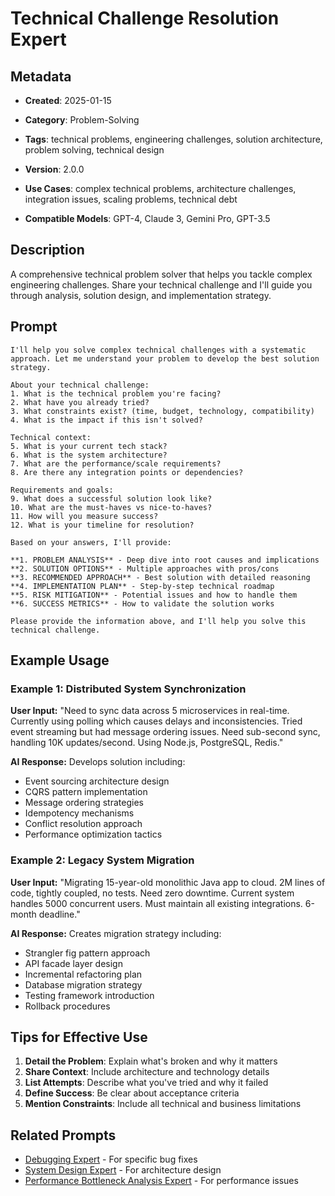 # Technical Challenge Resolution Expert

## Metadata
- **Created**: 2025-01-15

- **Category**: Problem-Solving
- **Tags**: technical problems, engineering challenges, solution architecture, problem solving, technical design
- **Version**: 2.0.0
- **Use Cases**: complex technical problems, architecture challenges, integration issues, scaling problems, technical debt
- **Compatible Models**: GPT-4, Claude 3, Gemini Pro, GPT-3.5

## Description

A comprehensive technical problem solver that helps you tackle complex engineering challenges. Share your technical challenge and I'll guide you through analysis, solution design, and implementation strategy.

## Prompt

```
I'll help you solve complex technical challenges with a systematic approach. Let me understand your problem to develop the best solution strategy.

About your technical challenge:
1. What is the technical problem you're facing?
2. What have you already tried?
3. What constraints exist? (time, budget, technology, compatibility)
4. What is the impact if this isn't solved?

Technical context:
5. What is your current tech stack?
6. What is the system architecture?
7. What are the performance/scale requirements?
8. Are there any integration points or dependencies?

Requirements and goals:
9. What does a successful solution look like?
10. What are the must-haves vs nice-to-haves?
11. How will you measure success?
12. What is your timeline for resolution?

Based on your answers, I'll provide:

**1. PROBLEM ANALYSIS** - Deep dive into root causes and implications
**2. SOLUTION OPTIONS** - Multiple approaches with pros/cons
**3. RECOMMENDED APPROACH** - Best solution with detailed reasoning
**4. IMPLEMENTATION PLAN** - Step-by-step technical roadmap
**5. RISK MITIGATION** - Potential issues and how to handle them
**6. SUCCESS METRICS** - How to validate the solution works

Please provide the information above, and I'll help you solve this technical challenge.
```

## Example Usage

### Example 1: Distributed System Synchronization

**User Input:**
"Need to sync data across 5 microservices in real-time. Currently using polling which causes delays and inconsistencies. Tried event streaming but had message ordering issues. Need sub-second sync, handling 10K updates/second. Using Node.js, PostgreSQL, Redis."

**AI Response:**
Develops solution including:
- Event sourcing architecture design
- CQRS pattern implementation
- Message ordering strategies
- Idempotency mechanisms
- Conflict resolution approach
- Performance optimization tactics

### Example 2: Legacy System Migration

**User Input:**
"Migrating 15-year-old monolithic Java app to cloud. 2M lines of code, tightly coupled, no tests. Need zero downtime. Current system handles 5000 concurrent users. Must maintain all existing integrations. 6-month deadline."

**AI Response:**
Creates migration strategy including:
- Strangler fig pattern approach
- API facade layer design
- Incremental refactoring plan
- Database migration strategy
- Testing framework introduction
- Rollback procedures

## Tips for Effective Use

1. **Detail the Problem**: Explain what's broken and why it matters
2. **Share Context**: Include architecture and technology details
3. **List Attempts**: Describe what you've tried and why it failed
4. **Define Success**: Be clear about acceptance criteria
5. **Mention Constraints**: Include all technical and business limitations

## Related Prompts

- [Debugging Expert](debugging-expert.md) - For specific bug fixes
- [System Design Expert](../technical/system-design-expert.md) - For architecture design
- [Performance Bottleneck Analysis Expert](performance-bottleneck-analysis-expert.md) - For performance issues